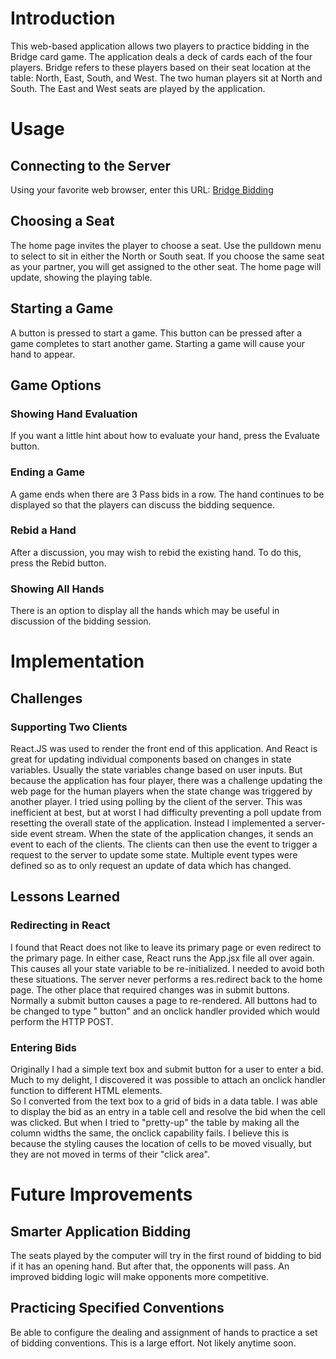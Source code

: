 # Introduction
This web-based application allows two players to practice bidding in the Bridge card game.
The application deals a deck of cards each of the four players. Bridge refers to these players based on their seat location at the table: North, East, South, and West. The two human players sit at North and South. The East and West seats are played by the application.

# Usage
## Connecting to the Server
Using your favorite web browser, enter this URL:
      [Bridge Bidding](http://192.168.1.5:3000)

## Choosing a Seat
The home page invites the player to choose a seat. Use the pulldown menu to select to sit in either the North or South seat. If you choose the same seat as your partner, you will get assigned to the other seat.
The home page will update, showing the playing table.

## Starting a Game
A button is pressed to start a game. This button can be pressed after a game completes to start another game. Starting a game will cause your hand to appear.

## Game Options
### Showing Hand Evaluation
If you want a little hint about how to evaluate your hand, press the Evaluate button.

### Ending a Game
A game ends when there are 3 Pass bids in a row. The hand continues to be displayed so that the players can discuss the bidding sequence.

### Rebid a Hand
After a discussion, you may wish to rebid the existing hand. To do this, press the Rebid button.

### Showing All Hands
There is an option to display all the hands which may be useful in discussion of the bidding session.

# Implementation
## Challenges
### Supporting Two Clients
React.JS was used to render the front end of this application. And React is great for updating individual components based on changes in state variables. Usually the state variables change based on user inputs. But because the application has four player, there was a challenge updating the web page for the human players when the state change was triggered by another player.
I tried using polling by the client of the server. This was inefficient at best, but at worst I had difficulty preventing a poll update from resetting the overall state of the application.
Instead I implemented a server-side event stream. When the state of the application changes, it sends an event to each of the clients. The clients can then use the event to trigger a request to the server to update some state. Multiple event types were defined so as to only request an update of data which has changed.


## Lessons Learned
### Redirecting in React
I found that React does not like to leave its primary page or even redirect to the primary page. In either case, React runs the App.jsx file all over again. This causes all your state variable to be re-initialized.
I needed to avoid both these situations. The server never performs a res.redirect back to the home page.
The other place that required changes was in submit buttons. Normally a submit button causes a page to re-rendered. All buttons had to be changed to type "
button" and an onclick handler provided which would perform the HTTP POST.

### Entering Bids
Originally I had a simple text box and submit button for a user to enter a bid. Much to my delight, I discovered it was possible to attach an onclick handler function to different HTML elements.  
So I converted from the text box to a grid of bids in a data table. I was able to display the bid as an entry in a table cell and resolve the bid when the cell was clicked.
But when I tried to "pretty-up" the table by making all the column widths the same, the onclick capability fails. I believe this is because the styling causes the location of cells to be moved visually, but they are not moved in terms of their "click area".

# Future Improvements
## Smarter Application Bidding
The seats played by the computer will try in the first round of bidding to bid if it has an opening hand. But after that, the opponents will pass. An improved bidding logic will make opponents more competitive.

## Practicing Specified Conventions
Be able to configure the dealing and assignment of hands to practice a set of bidding conventions.
This is a large effort. Not likely anytime soon.
